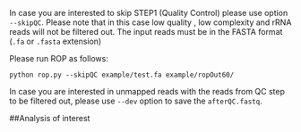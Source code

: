 In case you are interested to skip STEP1 (Quality Control) please use option `--skipQC`. Please note that in this case low quality , low complexity and rRNA reads will not be filtered out. The input reads must be in the FASTA format (`.fa`  or `.fasta` extension)

Please run ROP as follows:

```
python rop.py --skipQC example/test.fa example/ropOut60/
```


In case you are interested in unmapped reads with the reads from QC step to be filtered out, please use `--dev` option to save the `afterQC.fastq`.  

##Analysis of interest 